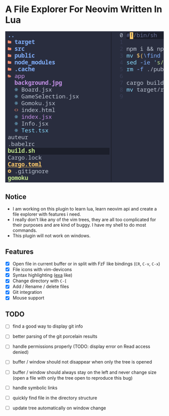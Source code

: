 # A File Explorer For Neovim Written In Lua

![alt text](.github/tree.png?raw=true "screenshot")

## Notice

- I am working on this plugin to learn lua, learn neovim api and create a file explorer with features i need.
- I really don't like any of the vim trees, they are all too complicated for their purposes and are kind of buggy. I have my shell to do most commands.
- This plugin will not work on windows.

## Features
- [x] Open file in current buffer or in split with FzF like bindings (`CR`, `C-v`, `C-x`)
- [x] File icons with vim-devicons
- [x] Syntax highlighting ([exa](https://github.com/ogham/exa) like)
- [x] Change directory with `C-[`
- [x] Add / Rename / delete files
- [x] Git integration
- [x] Mouse support

## TODO
- [ ] find a good way to display git info
- [ ] better parsing of the git porcelain results

- [ ] handle permissions properly (TODO: display error on Read access denied)
- [ ] buffer / window should not disappear when only the tree is opened
- [ ] buffer / window should always stay on the left and never change size (open a file with only the tree open to reproduce this bug)

- [ ] handle symbolic links
- [ ] quickly find file in the directory structure
- [ ] update tree automatically on window change
